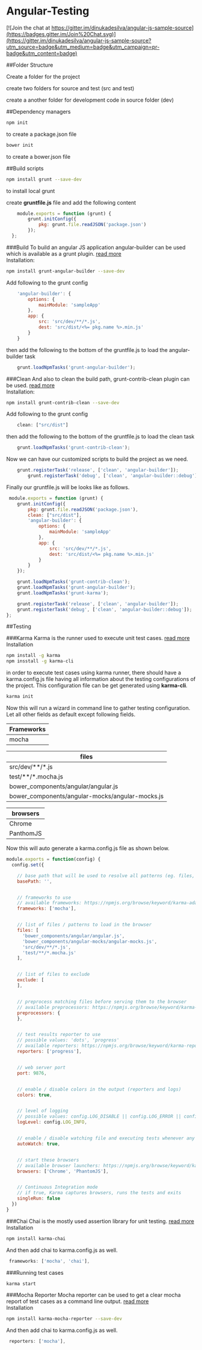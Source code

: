 # Angular-Testing

[![Join the chat at https://gitter.im/dinukadesilva/angular-js-sample-source](https://badges.gitter.im/Join%20Chat.svg)](https://gitter.im/dinukadesilva/angular-js-sample-source?utm_source=badge&utm_medium=badge&utm_campaign=pr-badge&utm_content=badge)

##Folder Structure

Create a folder for the project

create two folders for source and test (src and test)

create a another folder for development code in source folder (dev)




##Dependency managers
```bash
npm init
```
to create a package.json file
```bash
bower init
```
to create a bower.json file



##Build scripts
```bash
npm install grunt --save-dev
```
to install local grunt

create <b>gruntfile.js</b> file and add the following content

```javascript
	module.exports = function (grunt) {
		grunt.initConfig({
			pkg: grunt.file.readJSON('package.json')
		});
  };
```

###Build
To build an angular JS application angular-builder can be used which is available as a grunt plugin.
[read more](https://www.npmjs.com/package/grunt-angular-builder)
<br>Installation:
```bash
npm install grunt-angular-builder --save-dev
```

Add following to the grunt config
```javascript
	'angular-builder': {
		options: {
			mainModule: 'sampleApp'
		},
		app: {
			src: 'src/dev/**/*.js',
			dest: 'src/dist/<%= pkg.name %>.min.js'
		}
	}
```
then add the following to the bottom of the gruntfile.js to load the angular-builder task
```javascript
	grunt.loadNpmTasks('grunt-angular-builder');
```



###Clean
And also to clean the build path, grunt-contrib-clean plugin can be used.
[read more](https://www.npmjs.com/package/grunt-contrib-clean)
<br>Installation:
```bash
npm install grunt-contrib-clean --save-dev
```
Add following to the grunt config
```javascript
	clean: ["src/dist"]
```
then add the following to the bottom of the gruntfile.js to load the clean task
```javascript
	grunt.loadNpmTasks('grunt-contrib-clean');
```


Now we can have our customized scripts to build the project as we need.
```javascript
	grunt.registerTask('release', ['clean', 'angular-builder']);
    	grunt.registerTask('debug', ['clean', 'angular-builder::debug']);
```

Finally our gruntfile.js will be looks like as follows.
```javascript
 module.exports = function (grunt) {
    grunt.initConfig({
        pkg: grunt.file.readJSON('package.json'),
        clean: ["src/dist"],
        'angular-builder': {
            options: {
                mainModule: 'sampleApp'
            },
            app: {
                src: 'src/dev/**/*.js',
                dest: 'src/dist/<%= pkg.name %>.min.js'
            }
        }
    });

    grunt.loadNpmTasks('grunt-contrib-clean');
    grunt.loadNpmTasks('grunt-angular-builder');
    grunt.loadNpmTasks('grunt-karma');

    grunt.registerTask('release', ['clean', 'angular-builder']);
    grunt.registerTask('debug', ['clean', 'angular-builder::debug']);
};
```

##Testing

###Karma
Karma is the runner used to execute unit test cases.
[read more]()
<br>Installation
```bash
npm install -g karma
npm insstall -g karma-cli
```

in order to execute test cases using karma runner, there should have a karma.config.js file having all information about the testing configurations of the project. This configuration file can be get generated using <b>karma-cli</b>.
```bash
karma init
```

Now this will run a wizard in command line to gather testing configuration. Let all other fields as default except following fields.

|Frameworks
| --------|
|mocha|


|files|
| --------|
|src/dev/**/*.js|
|test/**/*.mocha.js|
|bower_components/angular/angular.js|
|bower_components/angular-mocks/angular-mocks.js|	


|browsers|
| --------|
|Chrome	|
|PanthomJS|
			
Now this will auto generate a karma.config.js file as shown below.
```javascript
module.exports = function(config) {
  config.set({

    // base path that will be used to resolve all patterns (eg. files, exclude)
    basePath: '',


    // frameworks to use
    // available frameworks: https://npmjs.org/browse/keyword/karma-adapter
    frameworks: ['mocha'],


    // list of files / patterns to load in the browser
    files: [
	  'bower_components/angular/angular.js',
	  'bower_components/angular-mocks/angular-mocks.js',
      'src/dev/**/*.js',
      'test/**/*.mocha.js'
    ],


    // list of files to exclude
    exclude: [
    ],


    // preprocess matching files before serving them to the browser
    // available preprocessors: https://npmjs.org/browse/keyword/karma-preprocessor
    preprocessors: {
    },


    // test results reporter to use
    // possible values: 'dots', 'progress'
    // available reporters: https://npmjs.org/browse/keyword/karma-reporter
    reporters: ['progress'],


    // web server port
    port: 9876,


    // enable / disable colors in the output (reporters and logs)
    colors: true,


    // level of logging
    // possible values: config.LOG_DISABLE || config.LOG_ERROR || config.LOG_WARN || config.LOG_INFO || config.LOG_DEBUG
    logLevel: config.LOG_INFO,


    // enable / disable watching file and executing tests whenever any file changes
    autoWatch: true,


    // start these browsers
    // available browser launchers: https://npmjs.org/browse/keyword/karma-launcher
    browsers: ['Chrome', 'PhantomJS'],


    // Continuous Integration mode
    // if true, Karma captures browsers, runs the tests and exits
    singleRun: false
  })
}
```

###Chai
Chai is the mostly used assertion library for unit testing.
[read more]()
<br>Installation
```bash
npm install karma-chai
```

And then add chai to karma.config.js as well.
```javascript
 frameworks: ['mocha', 'chai'],
```

###Running test cases
```bash
karma start
```


###Mocha Reporter
Mocha reporter can be used to get a clear mocha report of test cases as a command line output.
[read more]()
<br>Installation
```bash
npm install karma-mocha-reporter --save-dev
```
And then add chai to karma.config.js as well.
```javascript
 reporters: ['mocha'],
```

